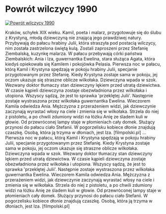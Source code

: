 Powrót wilczycy 1990 
=============
[![Powrót wilczycy 1990 ](http://vidos.pl/images/player.gif)](http://vidos.pl/powrot-wilczycy-1990)

 Kraków, schyłek XIX wieku. Kamil, poeta i malarz, przygotowuje się do ślubu z Krystyną, młodą dziewczyną nie znającą jego prawdziwej natury. Przybywają do pałacu hrabiny Julii, która straszyła pod postacią wilczycy, nim została zastrzelona świętą kulą. Zostali zaproszeni przez Stefanię Ziembalską, kuzynkę malarza. W pałacu przebywają córki państwa Ziembalskich: Ania i Iza, guwernantka Ewelina, stara służąca Agata, która kiedyś opiekowała się Kamilem i pokojówka Pelasia. Pierwsza noc w pałacu, którą Kamil i Krystyna spędzają w pokoju hrabiny Julii, specjanie przygotowanym przez Stefanię. Kiedy Krystyna zostaje sama w pokoju, jej oczom ukazuje się straszne oblicze wilkołaka. Dziewczyna wpada w szok. Wezwany doktor tłumaczy stan dziewczyny lękiem przed utratą dziewictwa. W czasie kąpieli dziewczyna zostaje obezwładniona przez wilkołaka i utopiona. Wszyscy sądzą, że jest to sprawka 'przeklętej Julii'. Następnie zostaje wystraszona przez wilkołaka guwernantka Ewelina. Wieczorem Kamila odwiedza Ania. Mężczyzna z przerażeniem widzi, jak dziewczynie zaczynają wyrastać włosy na ciele i zmienia się w wilkołaka. Strzela do niej z pistoletu, a po chwili zdumiony widzi na łóżku Anię ze śladem kuli w głowie. Od przewróconej lampy staje w płomieniach cały domek. Służący przynosi do pałacu ciało Stefanii. W pogorzelisku kobiece dłonie znajdują czaszkę. Osobą, która ją trzyma w dłoniach, jest Iza. [filmpolski.pl]   ... Pierwsza noc w pałacu, którą Kamil i Krystyna spędzają w pokoju hrabiny Julii, specjanie przygotowanym przez Stefanię. Kiedy Krystyna zostaje sama w pokoju, jej oczom ukazuje się straszne oblicze wilkołaka. Dziewczyna wpada w szok. Wezwany doktor tłumaczy stan dziewczyny lękiem przed utratą dziewictwa. W czasie kąpieli dziewczyna zostaje obezwładniona przez wilkołaka i utopiona. Wszyscy sądzą, że jest to sprawka 'przeklętej Julii'. Następnie zostaje wystraszona przez wilkołaka guwernantka Ewelina. Wieczorem Kamila odwiedza Ania. Mężczyzna z przerażeniem widzi, jak dziewczynie zaczynają wyrastać włosy na ciele i zmienia się w wilkołaka. Strzela do niej z pistoletu, a po chwili zdumiony widzi na łóżku Anię ze śladem kuli w głowie. Od przewróconej lampy staje w płomieniach cały domek. Służący przynosi do pałacu ciało Stefanii. W pogorzelisku kobiece dłonie znajdują czaszkę. Osobą, która ją trzyma w dłoniach, jest Iza. [filmpolski.pl]
